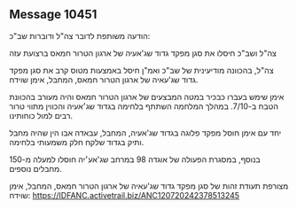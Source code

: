 ## Message 10451

הודעה משותפת לדובר צה"ל ודוברות שב"כ:

צה"ל ושב"כ חיסלו את סגן מפקד גדוד שג'אעיה של ארגון הטרור חמאס ברצועת עזה

צה"ל, בהכוונה מודיעינית של שב"כ ואמ"ן חיסל באמצעות מטוס קרב את סגן מפקד גדוד שג'עאיה של ארגון הטרור חמאס, המחבל, אימן שוידח.

אימן שימש בעברו כבכיר במטה המבצעים של ארגון הטרור חמאס והיה מעורב בהכוונת הטבח ב-7/10. במהלך המלחמה השתתף בלחימה בגדוד שג׳אעיה והכווין מתווי טרור רבים למול כוחותינו.

יחד עם אימן חוסל מפקד פלוגה בגדוד שג'אעיה, המחבל, עבאדה אבו הין שהיה מחבל ותיק בגדוד שלקח חלק משמעותי בלחימה.

בנוסף, במסגרת הפעולה של אוגדה 98 במרחב שג'אע׳יה חוסלו למעלה מ-150 מחבלים נוספים.

מצורפת תעודת זהות של סגן מפקד גדוד שג'עאיה של ארגון הטרור חמאס, המחבל, אימן שוידח: https://IDFANC.activetrail.biz/ANC120720242378513245

